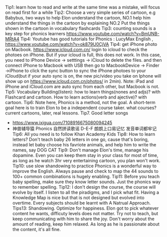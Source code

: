 Tip1: learn how to read and write at the same time was a mistake, will focus on read first for a while
Tip2: Choose a very simple series of cartoon, e.g Babybus, two ways to help Elon understand the cartoon, NO.1 help him understand the things in the cartoon by explaining NO.2 Put the things shown in the cartoon in vocabulary flashcards 
Tip3: counting sounds is a key step for phonics learners https://www.youtube.com/watch?v=BmUNB-MRtA4
Tip4: Youtube has good tutorials for Phonics : LucyMax English , https://www.youtube.com/watch?v=ok879U0CjVA
Tip4: get iPhone photo on Macbook. https://www.icloud.com.cn/ login to icloud to check the photoes on iPhone. But if your icloud is full, this does not work. In this case, you need to iPhone Device -> setttings -> iCloud to delete the files. and then connect iPhone to Macbook with USB then go to MacbookDevice -> Finder ->iPhone to click the sync button to sync the iPhone photoes to your iCloud(but if your auto sync is on, the new pic/video you take on Iphone will show up on https://www.icloud.com.cn/photos/ in 2min). Note: iPad and iPhone and iCloud.com are auto sync from each other, but Macbook is not.
Tip5: Vocabulary Building(listen): how to learn things(nones and adjs)? with Flashcard and cartoon. How to learn actions(verb and ajective)? with cartoon.
Tip6: Note here, Phonics is a method, not the goal. A short-term goal here is to train Elon to be a independent course taker. what courses? current cartoons, later, real lessons.
Tip7. Good letter songs
  - https://www.ixigua.com/7108916675080094245
  - 神兽辅导猿 Phonics 自然拼读歌谣 D-E-F 朗朗上口易记忆 发音单词都牢记
Tip6: All you need is to follow Khan Academy Kids
Tip8: How to learn letters? Don't teach baby 26 letters in one go, cause that's boring, instead let baby choose his favriote animals, and help him to write the names, say DOG CAT
Tip9: Don't manage Elon's time, manage his dopamine. Even you can keep them stay in your class for most of time, as long as he watch 3hr very entertaining cartoon, you plan won't work.
Tip10: use slow shandowing to practice Phonics is a wonderful way to improve the English. Always pause and check to map the 44 sounds to 100+ common combinations is hugely enabling.
Tip11: Before you teach baby spelling, make sure they know letter sounds. Just the phonics way to remember spelling.
Tip12: I don't design the course, the course will evolve by itself. I listen to all the piradigms, and I pick what fit. Having a Knowledge Map is nice but that is not designed but evolved into overtime. Every subjects should be learnt with A Natrual Approach.
Tips13: Shandowing. Optimize for happiness. Elon got to pick whatever content he wants, difficuty levels does not matter. Try not to teach, but keep communicating with him to share the joy. Don't worry about the amount of reading, keep him relaxed. As long as he is passionate about the content, it's all fine.
